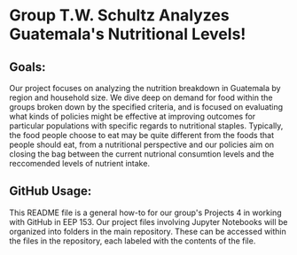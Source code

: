 # Group T.W. Schultz Analyzes Guatemala's Nutritional Levels!

## Goals: 
Our project focuses on analyzing the nutrition breakdown in Guatemala by region and household size. We dive deep on demand for food within the groups broken down by the specified criteria, and is focused on evaluating what kinds of policies might be effective at improving outcomes for particular populations with specific regards to nutritional staples. Typically, the food people choose to eat may be quite different from the foods that people should eat, from a nutritional perspective and our policies aim on closing the bag between the current nutrional consumtion levels and the reccomended levels of nutrient intake.

## GitHub Usage:
This README file is a general how-to for our group's Projects 4 in working with GitHub in EEP 153.
Our project files involving Jupyter Notebooks will be organized into folders in the main repository. These can be accessed within the files in the repository, each labeled with the contents of the file.
